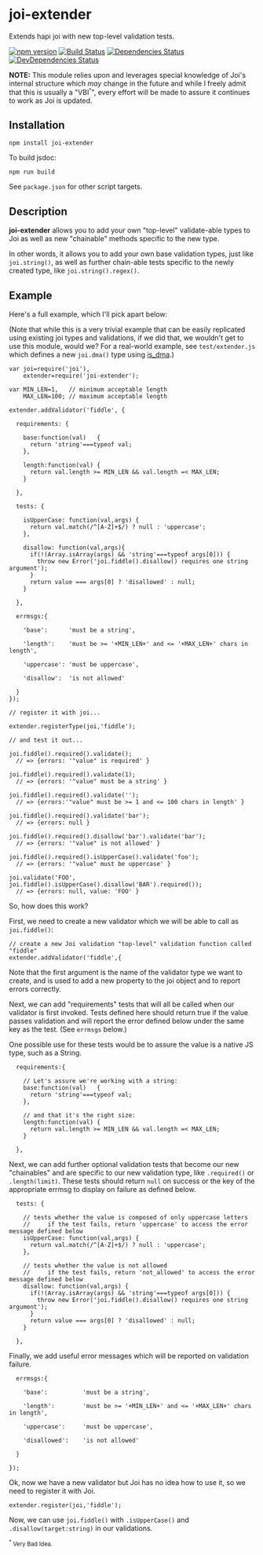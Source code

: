 # joi-extender

Extends hapi joi with new top-level validation tests.

[![npm version](https://badge.fury.io/js/joi-extender.svg)](http://badge.fury.io/js/joi-extender)
[![Build Status](https://travis-ci.org/raisch/joiExtender.svg?branch=master)](https://travis-ci.org/raisch/joiExtender)
[![Dependencies Status](https://david-dm.org/raisch/joiExtender.svg)](https://david-dm.org/raisch/joiExtender)
[![DevDependencies Status](https://david-dm.org/raisch/joiExtender/dev-status.svg)](https://david-dm.org/raisch/joiExtender#info=devDependencies)

__NOTE:__ This module relies upon and leverages special knowledge of Joi's internal structure which _may_ change in the future and while I freely admit that this is usually a "VBI<sup><small>\*</small></sup>", every effort will be made to assure it continues to work as Joi is updated.

## Installation

`npm install joi-extender`

To build jsdoc:

  `npm run build`
  
See `package.json` for other script targets.

## Description 

__joi-extender__ allows you to add your own "top-level" validate-able types to Joi as well as new "chainable" methods specific to the new type.

In other words, it allows you to add your own base validation types, just like `joi.string()`, as well
as further chain-able tests specific to the newly created type, like `joi.string().regex()`.

## Example

Here's a full example, which I'll pick apart below:

(Note that while this is a very trivial example that can be easily replicated using existing joi types and validations, if we did that, we wouldn't get to use this module, would we? For a real-world example, see `test/extender.js` which defines a new `joi.dma()` type using [is_dma](http://github.com/raisch/is_dma).)

```
var joi=require('joi'),
    extender=require('joi-extender');
  
var MIN_LEN=1,   // minimum acceptable length 
    MAX_LEN=100; // maximum acceptable length

extender.addValidator('fiddle', {

  requirements: {
  
    base:function(val)   { 
      return 'string'===typeof val; 
    },
    
    length:function(val) {
      return val.length >= MIN_LEN && val.length =< MAX_LEN;
    }
    
  },
  
  tests: {
  
    isUpperCase: function(val,args) {
      return val.match(/^[A-Z]+$/) ? null : 'uppercase';
    },
    
    disallow: function(val,args){
      if(!(Array.isArray(args) && 'string'===typeof args[0])) {
        throw new Error('joi.fiddle().disallow() requires one string argument');
      }
      return value === args[0] ? 'disallowed' : null;
    }
    
  },
  
  errmsgs:{
  
    'base':      'must be a string',
    
    'length':    'must be >= '+MIN_LEN+' and <= '+MAX_LEN+' chars in length',
    
    'uppercase': 'must be uppercase',
    
    'disallow':  'is not allowed'
    
  }
});

// register it with joi...

extender.registerType(joi,'fiddle');

// and test it out...

joi.fiddle().required().validate();                        
  // => {errors: '"value" is required' }
  
joi.fiddle().required().validate(1);                       
  // => {errors: '"value" must be a string' }
  
joi.fiddle().required().validate('');                      
  // => {errors:'"value" must be >= 1 and <= 100 chars in length' }

joi.fiddle().required().validate('bar');
  // => {errors: null }
  
joi.fiddle().required().disallow('bar').validate('bar');
  // => {errors: '"value" is not allowed' }

joi.fiddle().required().isUpperCase().validate('foo');
  // => {errors: '"value" must be uppercase' }

joi.validate('FOO', joi.fiddle().isUpperCase().disallow('BAR').required());
  // => {errors: null, value: 'FOO' }

```

So, how does this work?

First, we need to create a new validator which we will be able to call as `joi.fiddle()`:
    
```
// create a new Joi validation "top-level" validation function called "fiddle"
extender.addValidator('fiddle',{
```

Note that the first argument is the name of the validator type we want to create, and is used to add a new property to the joi object and to report errors correctly.

Next, we can add "requirements" tests that will all be called when our validator is first invoked. Tests defined here should return true if the value passes validation and will report the error defined below under the same key as the test. (See `errmsgs` below.)

One possible use for these tests would be to assure the value is a native JS type, such as a String.

```
  requirements:{
  
    // Let's assure we're working with a string:
    base:function(val)   { 
      return 'string'===typeof val; 
    },
    
    // and that it's the right size:
    length:function(val) {
      return val.length >= MIN_LEN && val.length =< MAX_LEN;
    }
    
  },
```

Next, we can add further optional validation tests that become our new "chainables" and are specific to our new validation type, like `.required()` or `.length(limit)`. These tests should return `null` on success or the key of the appropriate errmsg to display on failure as defined below.

```
  tests: {
  
    // tests whether the value is composed of only uppercase letters
    //     if the test fails, return 'uppercase' to access the error message defined below
    isUpperCase: function(val,args) {
      return val.match(/^[A-Z]+$/) ? null : 'uppercase';
    },
    
    // tests whether the value is not allowed
    //     if the test fails, return 'not_allowed' to access the error message defined below
    disallow: function(val,args) {
      if(!(Array.isArray(args) && 'string'===typeof args[0])) {
        throw new Error('joi.fiddle().disallow() requires one string argument');
      }
      return value === args[0] ? 'disallowed' : null;
    }
      
  },
```

Finally, we add useful error messages which will be reported on validation failure.

```
  errmsgs:{
  
    'base':          'must be a string',
    
    'length':        'must be >= '+MIN_LEN+' and <= '+MAX_LEN+' chars in length',
    
    'uppercase':     'must be uppercase',
    
    'disallowed':    'is not allowed'
    
  }
  
});
```

Ok, now we have a new validator but Joi has no idea how to use it, so we need to register it with Joi.

```
extender.register(joi,'fiddle');

```

Now, we can use `joi.fiddle()` with `.isUpperCase()` and `.disallow(target:string)` in our validations.

<small><sup>\*</sup> Very Bad Idea.</small>
